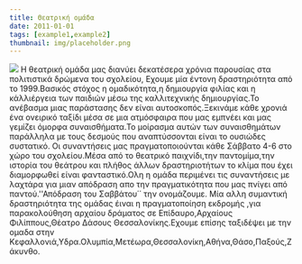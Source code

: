 ```yaml
---
title: Θεατρική ομάδα
date: 2011-01-01
tags: [example1,example2]
thumbnail: img/placeholder.png
---
```

![](http://sphotos-h.ak.fbcdn.net/hphotos-ak-prn1/18220_4407682922273_571671024_n.jpg) 
Η θεατρική ομάδα μας διανύει δεκατέσερα χρόνια παρουσίας στα πολιτιστικά δρώμενα 
του σχολείου, Εχουμε μία έντονη δραστηριότητα από το 1999.Βασικός στόχος η ομαδικότητα,η δημιουργία φιλίας και η κάλλιέργεια των παιδιών μέσω της καλλιτεχνικής δημιουργίας.Το ανέβασμα μιας παράστασης δεν είναι αυτοσκοπός.Ξεκινάμε κάθε χρονιά ένα ονειρικό ταξίδι μέσα σε μια ατμόσφαιρα που μας εμπνέει και μας γεμίζει όμορφα συναισθήματα.Το μοίρασμα αυτών των συναισθημάτων παράλληλα με τους δεσμούς που αναπτύσσονται είναι το ουσιώδες συστατικό. 
Οι συναντήσεις μας πραγματοποιούνται κάθε Σάββατο 4-6 στο χώρο του σχολείου.Μέσα από το θεατρικό παιχνίδι,την παντομίμα,την ιστορία του θεάτρου και πλήθος άλλων δραστηριοτήτων 
το κλίμα που έχει διαμορφωθεί είναι φανταστικό.Ολη η ομάδα περιμένει τις συναντήσεις με λαχτάρα για μιαν απόδραση απο την πραγματικότητα που μας πνίγει από παντού.''Απόδραση του Σαββάτου΄΄ την ονομάζουμε. 
Μία αλλη συμαντική δραστηριότητα της ομάδας έιναι η πραγματοποίηση εκδρομής ,για παρακολούθηση 
αρχαίου δράματος σε Επίδαυρο,Αρχαίους Φιλίππους,Θέατρο Δάσους Θεσσαλονίκης.Εχουμε επίσης ταξιδέψει με την ομαδα στην Κεφαλλονιά,Υδρα.Ολυμπία,Μετέωρα,Θεσσαλονίκη,Αθήνα,Θάσο,Παξούς,Ζάκυνθο.
